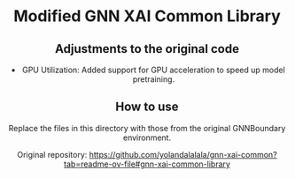 <div align="center">
<h1>Modified GNN XAI Common Library</h1>

## Adjustments to the original code
- GPU Utilization: Added support for GPU acceleration to speed up model pretraining.

## How to use
Replace the files in this directory with those from the original GNNBoundary environment.

Original repository: https://github.com/yolandalalala/gnn-xai-common?tab=readme-ov-file#gnn-xai-common-library